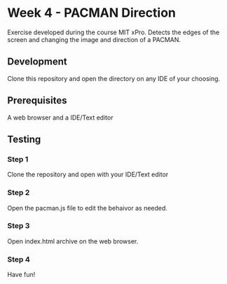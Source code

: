 # Week 4 - PACMAN Direction

Exercise developed during the course MIT xPro. Detects the edges of the screen and changing the image and direction of a PACMAN.

## Development

Clone this repository and open the directory on any IDE of your choosing.

## Prerequisites

A web browser and a IDE/Text editor

## Testing

### Step 1

Clone the repository and open with your IDE/Text editor

### Step 2

Open the pacman.js file to edit the behaivor as needed.

### Step 3

Open index.html archive on the web browser.

### Step 4

Have fun!
